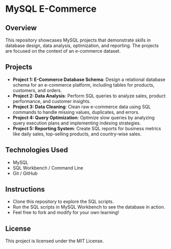 # MySQL E-Commerce

## Overview
This repository showcases MySQL projects that demonstrate skills in database design, data analysis, optimization, and reporting. The projects are focused on the context of an e-commerce dataset.

## Projects
- **Project 1: E-Commerce Database Schema**: Design a relational database schema for an e-commerce platform, including tables for products, customers, and orders.
- **Project 2: Data Analysis**: Perform SQL queries to analyze sales, product performance, and customer insights.
- **Project 3: Data Cleaning**: Clean raw e-commerce data using SQL commands to handle missing values, duplicates, and errors.
- **Project 4: Query Optimization**: Optimize slow queries by analyzing query execution plans and implementing indexing strategies.
- **Project 5: Reporting System**: Create SQL reports for business metrics like daily sales, top-selling products, and country-wise sales.

## Technologies Used
- MySQL
- SQL Workbench / Command Line
- Git / GitHub

## Instructions
- Clone this repository to explore the SQL scripts.
- Run the SQL scripts in MySQL Workbench to see the database in action.
- Feel free to fork and modify for your own learning!

## License
This project is licensed under the MIT License.

